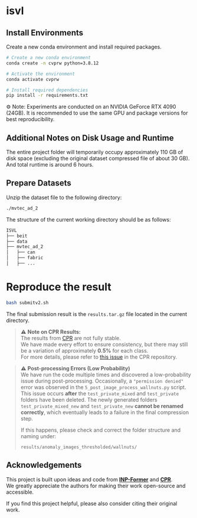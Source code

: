 # isvl

## Install Environments

Create a new conda environment and install required packages.

```bash
# Create a new conda environment
conda create -n cvprw python=3.8.12

# Activate the environment
conda activate cvprw

# Install required dependencies
pip install -r requirements.txt
```

⚙️ Note: Experiments are conducted on an NVIDIA GeForce RTX 4090 (24GB).
It is recommended to use the same GPU and package versions for best reproducibility. 


## Additional Notes on Disk Usage and Runtime

The entire project folder will temporarily occupy approximately 110 GB of disk space (excluding the original dataset compressed file of about 30 GB).
And total runtime is around 6 hours.

##  Prepare Datasets
Unzip the dataset file to the following directory:
```bash
./mvtec_ad_2
```
The structure of the current working directory should be as follows:
```bash
ISVL
├── beit
├── data
├── mvtec_ad_2
│   ├── can
│   ├── fabric
│   ├── ...
```

# Reproduce the result
```bash
bash submitv2.sh
```
The final submission result is the `results.tar.gz` file located in the current directory.

> ⚠️ **Note on CPR Results:**  
> The results from [CPR](https://github.com/flyinghu123/CPR) are not fully stable.  
> We have made every effort to ensure consistency, but there may still be a variation of approximately **0.5%** for each class.  
> For more details, please refer to [this issue](https://github.com/flyinghu123/CPR/issues/21) in the CPR repository.

> ⚠️ **Post-processing Errors (Low Probability)**  
> We have run the code multiple times and discovered a low-probability issue during post-processing.  Occasionally, a `"permission denied"` error was observed in the `5_post_image_process_wallnuts.py` script.  This issue occurs **after** the `test_private_mixed` and `test_private` folders have been deleted.  The newly generated folders `test_private_mixed_new` and `test_private_new` **cannot be renamed correctly**, which eventually leads to a failure in the final compression step.  
>  
> If this happens, please check and correct the folder structure and naming under:  
>
> ```
> results/anomaly_images_thresholded/wallnuts/
> ```


## Acknowledgements

This project is built upon ideas and code from  [**INP-Former**](https://github.com/luow23/INP-Former) and [**CPR**](https://github.com/flyinghu123/CPR).  
We greatly appreciate the authors for making their work open-source and accessible.

If you find this project helpful, please also consider citing their original work.


